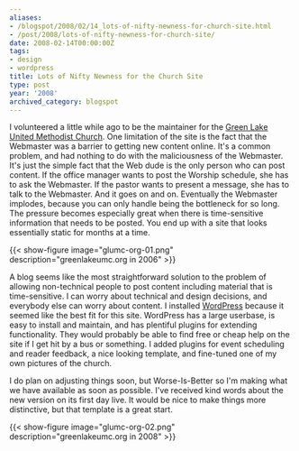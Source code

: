 ```yaml
---
aliases:
- /blogspot/2008/02/14_lots-of-nifty-newness-for-church-site.html
- /post/2008/lots-of-nifty-newness-for-church-site/
date: 2008-02-14T00:00:00Z
tags:
- design
- wordpress
title: Lots of Nifty Newness for the Church Site
type: post
year: '2008'
archived_category: blogspot
---
```


I volunteered a little while ago to be the maintainer for the <a href="http://greenlakeumc.org/">Green Lake
United Methodist Church</a>. One limitation of the site is the fact that the Webmaster was a barrier to
getting new content online. It's a common problem, and had nothing to do with the maliciousness of the
Webmaster. It's just the simple fact that the Web dude is the only person who can post content. If the office
manager wants to post the Worship schedule, she has to ask the Webmaster. If the pastor wants to present a
message, she has to talk to the Webmaster. And it goes on and on. Eventually the Webmaster implodes, because
you can only handle being the bottleneck for so long. The pressure becomes especially great when there is
time-sensitive information that needs to be posted. You end up with a site that looks essentially static for
months at a time.

<!--more-->

{{< show-figure image="glumc-org-01.png" description="greenlakeumc.org in 2006" >}}

<p>A blog seems like the most straightforward solution to the problem of allowing non-technical people to post content including material that is time-sensitive. I can worry about technical and design decisions, and everybody else can worry about content. I installed <a href="http://wordpress.org/">WordPress</a> because it seemed like the best fit for this site. WordPress has a large userbase, is easy to install and maintain, and has plentiful plugins for extending functionality. They would probably be able to find free or cheap help on the site if I get hit by a bus or something. I added plugins for event scheduling and reader feedback, a nice looking template, and fine-tuned one of my own pictures of the church.</p>

<p>I do plan on adjusting things soon, but Worse-Is-Better so I'm making what we have available as soon as possible. I've received kind words about the new version on its first day live. It would be nice to make things more distinctive, but that template is a great start.</p>

{{< show-figure image="glumc-org-02.png" description="greenlakeumc.org in 2008" >}}
